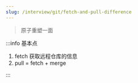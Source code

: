 ```yaml
---
slug: /interview/git/fetch-and-pull-difference
---
```


> 原子重塑一面

:::info 基本点

1. fetch 获取远程仓库的信息
2. pull = fetch + merge

:::


